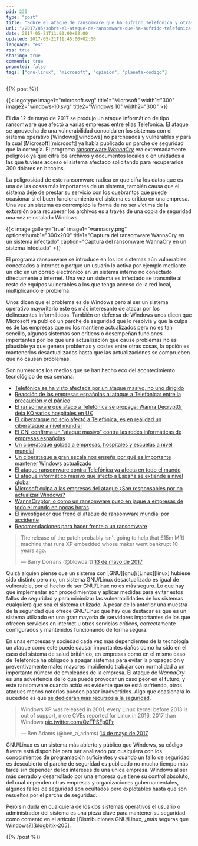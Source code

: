 ```yaml
---
pid: 235
type: "post"
title: "Sobre el ataque de ransomware que ha sufrido Telefonica y otras empresas"
url: "/2017/05/sobre-el-ataque-de-ransomware-que-ha-sufrido-telefonica-y-otras-empresas/"
date: 2017-05-21T11:00:00+02:00
updated: 2017-05-21T11:45:00+02:00
language: "es"
rss: true
sharing: true
comments: true
promoted: false
tags: ["gnu-linux", "microsoft", "opinion", "planeta-codigo"]
---
```


{{% post %}}

{{< logotype image1="microsoft.svg" title1="Microsoft" width1="300" image2="windows-10.svg" title2="Windows 10" width2="300" >}}

El día 12 de mayo de 2017 se produjo un ataque informático de tipo ransomware que afectó a varias empresas entre ellas Telefonica. El ataque se aprovecha de una vulnerabilidad conocida en los sistemas con el sistema operativo [Windows][windows] no parcheados y vulnerables y para la cual [Microsoft][microsoft] ya había publicado un parche de seguridad que la corregía. El programa [ransomware _WannaCry_](https://en.wikipedia.org/wiki/WannaCry_ransomware_attack) era extremadamente peligroso ya que cifra los archivos y documentos locales o en unidades a las que tuviese acceso el sistema afectado solicitando para recuperarlos 300 dólares en bitcoins.

La peligrosidad de este ransomware radica en que cifra los datos que es una de las cosas más importantes de un sistema, también causa que el sistema deje de prestar su servicio con los quebrantos que puede ocasionar si el buen funcionamiento del sistema es crítico en una empresa. Una vez un sistema es corrompido la forma de no ser víctima de la extorsión para recuperar los archivos es a través de una copia de seguridad una vez reinstalado Windows.

{{< image
    gallery="true"
    image1="wannacry.png" optionsthumb1="300x200" title1="Captura del ransomware WannaCry en un sistema infectado"
    caption="Captura del ransomware WannaCry en un sistema infectado" >}}

El programa ransomware se introduce en los los sistemas aún vulnerables conectados a internet o porque un usuario lo activa por ejemplo mediante un clic en un correo electrónico en un sistema interno no conectado directamente a internet. Una vez un sistema es infectado se transmite al resto de equipos vulnerables a los que tenga acceso de la red local, multiplicando el problema.

Unos dicen que el problema es de Windows pero al ser un sistema operativo mayoritario este es más interesante de atacar por los delincuentes informáticos. También en defensa de Windows unos dicen que Microsoft ya publicó un parche de seguridad que lo resolvía y que la culpa es de las empresas que no los mantiene actualizados pero no es tan sencillo, algunos sistemas son críticos o desempeñan funciones importantes por los que una actualización que cause problemas no es plausible ya que genera problemas y costes entre otras cosas, la opción es mantenerlos desactualizados hasta que las actualizaciones se comprueben que no causan problemas.

Son numerosos los medios que se han hecho eco del acontecimiento tecnológico de esa semana:

* [Telefónica se ha visto afectada por un ataque masivo, no uno dirigido](https://www.genbeta.com/actualidad/telefonica-se-ha-visto-afectada-por-un-ataque-masivo-no-uno-dirigido)
* [Reacción de las empresas españolas al ataque a Telefónica: entre la precaución y el pánico](https://www.xataka.com/seguridad/reaccion-de-las-empresas-espanolas-al-ataque-a-telefonica-entre-la-precaucion-y-el-panico)
* [El ransomware que atacó a Telefónica se propaga: Wanna Decrypt0r deja KO varios hospitales en UK](https://www.xataka.com/seguridad/el-ransomware-que-ataco-a-telefonica-se-propaga-wanacrypt0r-deja-ko-varios-hospitales-en-uk)
* [El ciberataque no solo afectó a Telefónica, es en realidad un ciberataque a nivel mundial](https://blog.underc0de.org/ciberataque-no-solo-afecto-telefonica-realidad-ciberataque-nivel-mundial/)
* [El CNI confirma un “ataque masivo” contra las redes informáticas de empresas españolas ](http://www.elindependiente.com/economia/2017/05/12/cni-confirma-ataque-masivo-las-redes-informaticas-empresas-espanolas/)
* [Un ciberataque golpea a empresas, hospitales y escuelas a nivel mundial](http://es.reuters.com/article/topNews/idESKBN1881OD-OESTP)
* [Un ciberataque a gran escala nos enseña por qué es importante mantener Windows actualizado](http://www.microsoftinsider.es/123739/ciberataque-gran-escala-nos-ensena-importante-mantener-windows-actualizado/)
* [El ataque ransomware contra Telefónica ya afecta en todo el mundo](http://es.engadget.com/2017/05/12/el-ataque-ransomware-contra-telefonica-ya-afecta-en-todo-el-mund/)
* [El ataque informático masivo que afectó a España se extiende a nivel global](http://www.elconfidencial.com/tecnologia/2017-05-12/hackeo-ataque-red-telefonica_1381682/)
* [Microsoft culpa a las empresas del ataque ¿Son responsables por no actualizar Windows?](https://www.adslzone.net/2017/05/13/microsoft-culpa-las-empresas-del-ataque-son-responsables-por-no-actualizar-windows/)
* [WannaCryptor, o como un ransomware puso en jaque a empresas de todo el mundo en pocas horas](https://blogs.protegerse.com/laboratorio/2017/05/13/wannacryptor-o-como-un-ransomware-puso-en-jaque-a-empresas-de-todo-el-mundo-en-pocas-horas/?platform=hootsuite)
* [El investigador que frenó el ataque de ransomware mundial por accidente](https://hipertextual.com/2017/05/investigador-freno-ataque-ransomware-mundial-accidente)
* [Recomendaciones para hacer frente a un ransomware](https://www.redeszone.net/2017/05/13/recomendaciones-para-hacer-frente-a-un-ransomware/)

<div class="media-twitter">
    <blockquote class="twitter-tweet" data-lang="es"><p lang="en" dir="ltr">The release of the patch probably isn&#39;t going to help that £15m MRI machine that runs XP embedded whose maker went bankrupt 10 years ago.</p>&mdash; Barry Dorrans (@blowdart) <a href="https://twitter.com/blowdart/status/863364192316735488">13 de mayo de 2017</a></blockquote>
    <script async src="//platform.twitter.com/widgets.js" charset="utf-8"></script>
</div>

Quizá alguien piense que un sistema con [GNU][gnu]/[Linux][linux] hubiese sido distinto pero no, un sistema GNU/Linux desactualizado es igual de vulnerable, por el hecho de ser GNU/Linux no es más seguro. Lo que hay que implementar son procedimientos y aplicar medidas para evitar estos fallos de seguridad y para minimizar las vulnerabilidades de los sistemas cualquiera que sea el sistema utilizado. A pesar de lo anterior una muestra de la seguridad que ofrece GNU/Linux que hay que destacar es que es un sistema utilizado en una gran mayoría de servidores importantes de los que ofrecen servicios en internet u otros servicios críticos, correctamente configurados y mantenidos funcionando de forma segura.

En unas empresas y sociedad cada vez más dependientes de la tecnología un ataque como este puede causar importantes daños como ha sido en el caso del sistema de salud británico, en empresas como en el mismo caso de Telefonica ha obligado a apagar sistemas para evitar la propagación y preventivamente males mayores impidiendo trabajar con normalidad a un importante número de empleados de la empresa. El ataque de _WannaCry_ es una advertencia de lo que puede provocar un caso peor en el futuro, y este ransomware cuando actúa es evidente que se está sufriendo, otros ataques menos notorios pueden pasar inadvertidos. Algo que ocasionará lo sucedido es que [se dedicarán más recursos a la seguridad](http://www.publico.es/internacional/industria-ciberseguridad-coge-musculo-oleada.html).

<div class="media-twitter">
    <blockquote class="twitter-tweet" data-cards="hidden" data-lang="es"><p lang="en" dir="ltr">Windows XP was released in 2001, every Linux kernel before 2013 is out of support, more CVEs reported for Linux in 2016, 2017 than Windows <a href="https://t.co/QzTPSFp0Pr">pic.twitter.com/QzTPSFp0Pr</a></p>&mdash; Ben Adams (@ben_a_adams) <a href="https://twitter.com/ben_a_adams/status/863563517898747904">14 de mayo de 2017</a></blockquote>
    <script async src="//platform.twitter.com/widgets.js" charset="utf-8"></script>
</div>

GNU/Linux es un sistema más abierto y público que Windows, su código fuente está disponible para ser analizado por cualquiera con los conocimientos de programación suficientes y cuando un fallo de seguridad es descubierto el parche de seguridad es publicado no mucho tiempo más tarde sin depender de los intereses de una única empresa. Windows al ser más cerrado y desarrollado por una empresa que tiene su control absoluto, del cual dependen otras empresas y organizaciones gubernamentales, algunos fallos de seguridad son ocultados pero explotables hasta que son resueltos por el parche de seguridad.

Pero sin duda en cualquiera de los dos sistemas operativos el usuario o administrador del sistema es una pieza clave para mantener su seguridad como comento en el artículo [Distribuciones GNU/Linux, ¿más seguras que Windows?][blogbitix-205].

{{% /post %}}
